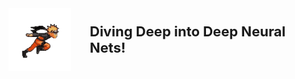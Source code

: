 <div style="display: flex; align-items: center; justify-content: center;">
    <img src="https://github.com/ragitu5552/ragitu5552/blob/master/naruto.gif" width="100" style="vertical-align: middle;">
    <span style="font-size: 22px; font-weight: bold; margin-left: 30px;">Diving Deep into Deep Neural Nets!</span>
</div>

